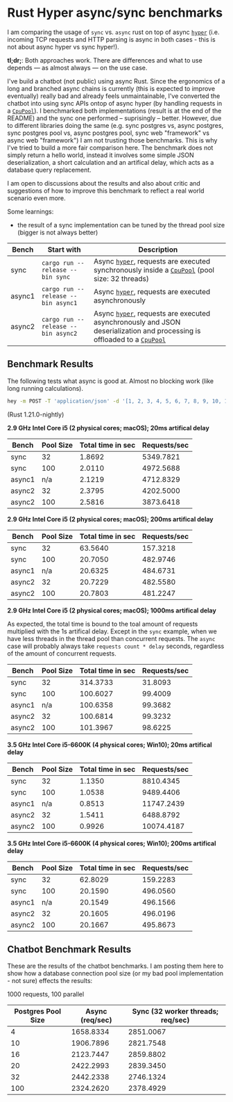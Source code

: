 # Rust Hyper async/sync benchmarks

I am comparing the usage of `sync` vs. `async` rust on top of async [`hyper`](https://github.com/hyperium/hyper) (i.e. incoming TCP requests and HTTP parsing is async in both cases - this is not about async hyper vs sync hyper!).

**tl;dr;**: Both approaches work. There are differences and what to use depends — as almost always — on the use case.

I've build a chatbot (not public) using async Rust. Since the ergonomics of a long and branched async chains is currently (this is expected to improve eventually) really bad and already feels unmaintainable, I've converted the chatbot into using sync APIs ontop of async hyper (by handling requests in a [`CpuPool`](https://github.com/alexcrichton/futures-rs)). I benchmarked both implementations (result is at the end of the README) and the sync one performed – suprisingly – better. However, due to different libraries doing the same (e.g. sync postgres vs, async postgres, sync postgres pool vs, async postgres pool, sync web "framework" vs async web "framework") I am not trusting those benchmarks. This is why I've tried to build a more fair comparison here. The benchmark does not simply return a hello world, instead it involves some simple JSON deserialization, a short calculation and an artifical delay, which acts as a database query replacement.

I am open to discussions about the results and also about critic and suggestions of how to improve this benchmark to reflect a real world scenario even more.

Some learnings:

- the result of a sync implementation can be tuned by the thread pool size (bigger is not always better)

| Bench | Start with | Description |
| --- | --- | --- |
| sync | `cargo run --release --bin sync` | Async [`hyper`](https://github.com/hyperium/hyper), requests are executed synchronously inside a [`CpuPool`](https://github.com/alexcrichton/futures-rs) (pool size: 32 threads) |
| async1 | `cargo run --release --bin async1` | Async [`hyper`](https://github.com/hyperium/hyper), requests are executed asynchronously |
| async2 | `cargo run --release --bin async2` | Async [`hyper`](https://github.com/hyperium/hyper), requests are executed asynchronously and JSON deserialization and processing is offloaded to a [`CpuPool`](https://github.com/alexcrichton/futures-rs) |

## Benchmark Results

The following tests what async is good at. Almost no blocking work (like long running calculations).

```bash
hey -m POST -T 'application/json' -d '[1, 2, 3, 4, 5, 6, 7, 8, 9, 10, 11, 12, 13, 14, 15, 16, 17, 18, 19, 20]' -n 10000 -c 100 http://127.0.0.1:3000/
```

(Rust 1.21.0-nightly)

**2.9 GHz Intel Core i5 (2 physical cores; macOS); 20ms artifical delay**

| Bench | Pool Size | Total time in sec | Requests/sec |
| --- | --- | --- | --- |
| sync | 32 | 1.8692 | 5349.7821 |
| sync | 100 | 2.0110 | 4972.5688 |
| async1 | n/a | 2.1219 | 4712.8329 |
| async2 | 32 | 2.3795 | 4202.5000 |
| async2 | 100 | 2.5816 | 3873.6418 |

**2.9 GHz Intel Core i5 (2 physical cores; macOS); 200ms artifical delay**

| Bench | Pool Size | Total time in sec | Requests/sec |
| --- | --- | --- | --- |
| sync | 32 | 63.5640 | 157.3218 |
| sync | 100 | 20.7050 | 482.9746 |
| async1 | n/a | 20.6325 | 484.6731 |
| async2 | 32 | 20.7229 | 482.5580 |
| async2 | 100 | 20.7803 | 481.2247 |

**2.9 GHz Intel Core i5 (2 physical cores; macOS); 1000ms artifical delay**

As expected, the total time is bound to the toal amount of requests multiplied with the 1s artifical delay. Except in the `sync` example, when we have less threads in the thread pool than concurrent requests. The `async` case will probably always take `requests count * delay` seconds, regardless of the amount of concurrent requests.

| Bench | Pool Size | Total time in sec | Requests/sec |
| --- | --- | --- | --- |
| sync | 32 | 314.3733 | 31.8093 |
| sync | 100 | 100.6027 | 99.4009 |
| async1 | n/a | 100.6358 | 99.3682 |
| async2 | 32 | 100.6814 | 99.3232 |
| async2 | 100 | 101.3967 | 98.6225 |

**3.5 GHz Intel Core i5-6600K (4 physical cores; Win10); 20ms artifical delay**

| Bench | Pool Size | Total time in sec | Requests/sec |
| --- | --- | --- | --- |
| sync | 32 | 1.1350 | 8810.4345 |
| sync | 100 |  1.0538 | 9489.4406 |
| async1 | n/a | 0.8513 | 11747.2439 |
| async2 | 32 | 1.5411 | 6488.8792 |
| async2 | 100 | 0.9926 | 10074.4187 |

**3.5 GHz Intel Core i5-6600K (4 physical cores; Win10); 200ms artifical delay**

| Bench | Pool Size | Total time in sec | Requests/sec |
| --- | --- | --- | --- |
| sync | 32 | 62.8029 | 159.2283 |
| sync | 100 | 20.1590 | 496.0560 |
| async1 | n/a | 20.1549 | 496.1566 |
| async2 | 32 | 20.1605 | 496.0196 |
| async2 | 100 | 20.1667 | 495.8673 |

## Chatbot Benchmark Results

These are the results of the chatbot benchmarks. I am posting them here to show how a database connection pool size (or my bad pool implementation - not sure) effects the results:

1000 requests, 100 parallel

| Postgres Pool Size | Async (req/sec) | Sync (32 worker threads; req/sec) |
| --- | --- | --- |
| 4 | 1658.8334 | 2851.0067 |
| 10 | 1906.7896 | 2821.7548 |
| 16 | 2123.7447 | 2859.8802 |
| 20 | 2422.2993 | 2839.3450 |
| 32 | 2442.2338 | 2746.1324 |
| 100 | 2324.2620 | 2378.4929 |
